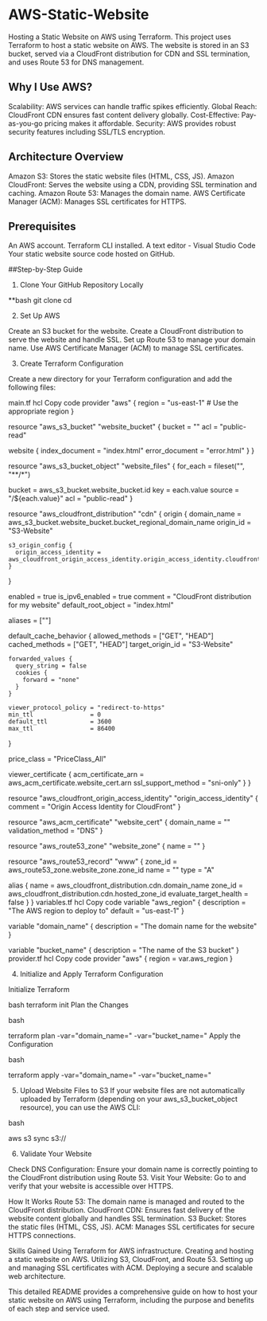 # AWS-Static-Website

Hosting a Static Website on AWS using Terraform.
This project uses Terraform to host a static website on AWS. The website is stored in an S3 bucket, served via a CloudFront distribution for CDN and SSL termination, and uses Route 53 for DNS management.

## Why I Use AWS?

Scalability: AWS services can handle traffic spikes efficiently.
Global Reach: CloudFront CDN ensures fast content delivery globally.
Cost-Effective: Pay-as-you-go pricing makes it affordable.
Security: AWS provides robust security features including SSL/TLS encryption.

## Architecture Overview

Amazon S3: Stores the static website files (HTML, CSS, JS).
Amazon CloudFront: Serves the website using a CDN, providing SSL termination and caching.
Amazon Route 53: Manages the domain name.
AWS Certificate Manager (ACM): Manages SSL certificates for HTTPS.

## Prerequisites
An AWS account.
Terraform CLI installed.
A text editor - Visual Studio Code
Your static website source code hosted on GitHub.

##Step-by-Step Guide

1. Clone Your GitHub Repository Locally

**bash
git clone <your-github-repo-url>
cd <your-github-repo-directory>

2. Set Up AWS

Create an S3 bucket for the website.
Create a CloudFront distribution to serve the website and handle SSL.
Set up Route 53 to manage your domain name.
Use AWS Certificate Manager (ACM) to manage SSL certificates.

3. Create Terraform Configuration

Create a new directory for your Terraform configuration and add the following files:

main.tf
hcl
Copy code
provider "aws" {
  region = "us-east-1" # Use the appropriate region
}

resource "aws_s3_bucket" "website_bucket" {
  bucket = "<your-bucket-name>"
  acl    = "public-read"

  website {
    index_document = "index.html"
    error_document = "error.html"
  }
}

resource "aws_s3_bucket_object" "website_files" {
  for_each = fileset("<path-to-your-website-files>", "**/*")

  bucket = aws_s3_bucket.website_bucket.id
  key    = each.value
  source = "<path-to-your-website-files>/${each.value}"
  acl    = "public-read"
}

resource "aws_cloudfront_distribution" "cdn" {
  origin {
    domain_name = aws_s3_bucket.website_bucket.bucket_regional_domain_name
    origin_id   = "S3-Website"

    s3_origin_config {
      origin_access_identity = aws_cloudfront_origin_access_identity.origin_access_identity.cloudfront_access_identity_path
    }
  }

  enabled             = true
  is_ipv6_enabled     = true
  comment             = "CloudFront distribution for my website"
  default_root_object = "index.html"

  aliases = ["<your-domain-name>"]

  default_cache_behavior {
    allowed_methods  = ["GET", "HEAD"]
    cached_methods   = ["GET", "HEAD"]
    target_origin_id = "S3-Website"

    forwarded_values {
      query_string = false
      cookies {
        forward = "none"
      }
    }

    viewer_protocol_policy = "redirect-to-https"
    min_ttl                = 0
    default_ttl            = 3600
    max_ttl                = 86400
  }

  price_class = "PriceClass_All"

  viewer_certificate {
    acm_certificate_arn = aws_acm_certificate.website_cert.arn
    ssl_support_method  = "sni-only"
  }
}

resource "aws_cloudfront_origin_access_identity" "origin_access_identity" {
  comment = "Origin Access Identity for CloudFront"
}

resource "aws_acm_certificate" "website_cert" {
  domain_name       = "<your-domain-name>"
  validation_method = "DNS"
}

resource "aws_route53_zone" "website_zone" {
  name = "<your-domain-name>"
}

resource "aws_route53_record" "www" {
  zone_id = aws_route53_zone.website_zone.zone_id
  name    = "<your-domain-name>"
  type    = "A"

  alias {
    name                   = aws_cloudfront_distribution.cdn.domain_name
    zone_id                = aws_cloudfront_distribution.cdn.hosted_zone_id
    evaluate_target_health = false
  }
}
variables.tf
hcl
Copy code
variable "aws_region" {
  description = "The AWS region to deploy to"
  default     = "us-east-1"
}

variable "domain_name" {
  description = "The domain name for the website"
}

variable "bucket_name" {
  description = "The name of the S3 bucket"
}
provider.tf
hcl
Copy code
provider "aws" {
  region = var.aws_region
}

4. Initialize and Apply Terraform Configuration

Initialize Terraform

bash
terraform init
Plan the Changes

bash

terraform plan -var="domain_name=<your-domain-name>" -var="bucket_name=<your-bucket-name>"
Apply the Configuration

bash

terraform apply -var="domain_name=<your-domain-name>" -var="bucket_name=<your-bucket-name>"

5. Upload Website Files to S3
If your website files are not automatically uploaded by Terraform (depending on your aws_s3_bucket_object resource), you can use the AWS CLI:

bash

aws s3 sync <path-to-your-website-files> s3://<your-bucket-name>

6. Validate Your Website

Check DNS Configuration: Ensure your domain name is correctly pointing to the CloudFront distribution using Route 53.
Visit Your Website: Go to <your-domain-name> and verify that your website is accessible over HTTPS.

How It Works
Route 53: The domain name is managed and routed to the CloudFront distribution.
CloudFront CDN: Ensures fast delivery of the website content globally and handles SSL termination.
S3 Bucket: Stores the static files (HTML, CSS, JS).
ACM: Manages SSL certificates for secure HTTPS connections.

Skills Gained
Using Terraform for AWS infrastructure.
Creating and hosting a static website on AWS.
Utilizing S3, CloudFront, and Route 53.
Setting up and managing SSL certificates with ACM.
Deploying a secure and scalable web architecture.

This detailed README provides a comprehensive guide on how to host your static website on AWS using Terraform, including the purpose and benefits of each step and service used.
